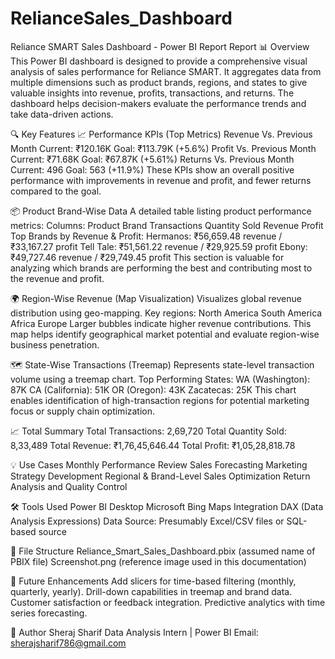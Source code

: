 # RelianceSales_Dashboard
Reliance SMART Sales Dashboard - Power BI Report
Report
📊 Overview
This Power BI dashboard is designed to provide a comprehensive visual analysis of sales performance for Reliance SMART. It aggregates data from multiple dimensions such as product brands, regions, and states to give valuable insights into revenue, profits, transactions, and returns. The dashboard helps decision-makers evaluate the performance trends and take data-driven actions.

🔍 Key Features
📈 Performance KPIs (Top Metrics)
Revenue Vs. Previous Month
Current: ₹120.16K
Goal: ₹113.79K (+5.6%)
Profit Vs. Previous Month
Current: ₹71.68K
Goal: ₹67.87K (+5.61%)
Returns Vs. Previous Month
Current: 496
Goal: 563 (+11.9%)
These KPIs show an overall positive performance with improvements in revenue and profit, and fewer returns compared to the goal.

📦 Product Brand-Wise Data
A detailed table listing product performance metrics:
Columns:
Product Brand
Transactions
Quantity Sold
Revenue
Profit
Top Brands by Revenue & Profit:
Hermanos: ₹56,659.48 revenue / ₹33,167.27 profit
Tell Tale: ₹51,561.22 revenue / ₹29,925.59 profit
Ebony: ₹49,727.46 revenue / ₹29,749.45 profit
This section is valuable for analyzing which brands are performing the best and contributing most to the revenue and profit.

🌍 Region-Wise Revenue (Map Visualization)
Visualizes global revenue distribution using geo-mapping.
Key regions:
North America
South America
Africa
Europe
Larger bubbles indicate higher revenue contributions.
This map helps identify geographical market potential and evaluate region-wise business penetration.

🗺️ State-Wise Transactions (Treemap)
Represents state-level transaction volume using a treemap chart.
Top Performing States:
WA (Washington): 87K
CA (California): 51K
OR (Oregon): 43K
Zacatecas: 25K
This chart enables identification of high-transaction regions for potential marketing focus or supply chain optimization.

📈 Total Summary
Total Transactions: 2,69,720
Total Quantity Sold: 8,33,489
Total Revenue: ₹1,76,45,646.44
Total Profit: ₹1,05,28,818.78

💡 Use Cases
Monthly Performance Review
Sales Forecasting
Marketing Strategy Development
Regional & Brand-Level Sales Optimization
Return Analysis and Quality Control

🛠️ Tools Used
Power BI Desktop
Microsoft Bing Maps Integration
DAX (Data Analysis Expressions)
Data Source: Presumably Excel/CSV files or SQL-based source

📁 File Structure
Reliance_Smart_Sales_Dashboard.pbix (assumed name of PBIX file)
Screenshot.png (reference image used in this documentation)

📌 Future Enhancements
Add slicers for time-based filtering (monthly, quarterly, yearly).
Drill-down capabilities in treemap and brand data.
Customer satisfaction or feedback integration.
Predictive analytics with time series forecasting.

👤 Author
Sheraj Sharif
Data Analysis Intern | Power BI 
Email: sherajsharif786@gmail.com
